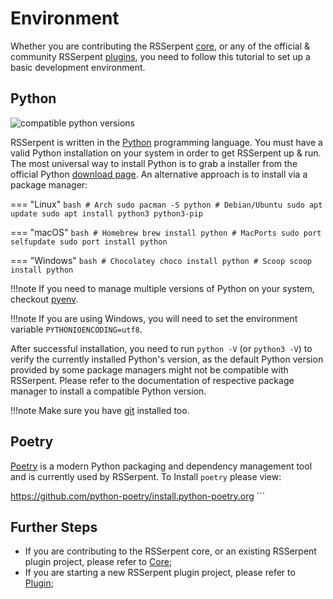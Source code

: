 # Environment

Whether you are contributing the RSSerpent [core](https://github.com/RSSerpent-Rev/RSSerpent), or any of the official & community RSSerpent [plugins](../plugin/index.md), you need to follow this tutorial to set up a basic development environment.

## Python

![compatible python versions](https://img.shields.io/pypi/pyversions/rsserpent)

RSSerpent is written in the [Python](https://www.python.org) programming language. You must have a valid Python installation on your system in order to get RSSerpent up & run. The most universal way to install Python is to grab a installer from the official Python [download page](https://www.python.org/downloads/). An alternative approach is to install via a package manager:

=== "Linux"
    ```bash
    # Arch
    sudo pacman -S python
    # Debian/Ubuntu
    sudo apt update
    sudo apt install python3 python3-pip
    ```

=== "macOS"
    ```bash
    # Homebrew
    brew install python
    # MacPorts
    sudo port selfupdate
    sudo port install python
    ```

=== "Windows"
    ```bash
    # Chocolatey
    choco install python
    # Scoop
    scoop install python
    ```

!!!note
    If you need to manage multiple versions of Python on your system, checkout [pyenv](https://github.com/pyenv/pyenv).

!!!note
    If you are using Windows, you will need to set the environment variable `PYTHONIOENCODING=utf8`.

After successful installation, you need to run `python -V` (or `python3 -V`) to verify the currently installed Python's version, as the default Python version provided by some package managers might not be compatible with RSSerpent. Please refer to the documentation of respective package manager to install a compatible Python version.

!!!note
    Make sure you have [git](https://git-scm.com/) installed too.

## Poetry

[Poetry](https://python-poetry.org/) is a modern Python packaging and dependency management tool and is currently used by RSSerpent. To Install `poetry` please view:

https://github.com/python-poetry/install.python-poetry.org
    ```

## Further Steps

- If you are contributing to the RSSerpent core, or an existing RSSerpent plugin project, please refer to [Core](core.md);
- If you are starting a new RSSerpent plugin project, please refer to [Plugin](./plugin/index.md);
<!-- - If you'd like to financially support the RSSerpent project, check out [Open Collective](https://opencollective.com/rsserpent) or [爱发电](https://afdian.net/@rsserpent). -->

